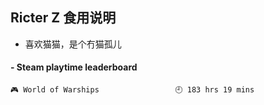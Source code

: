 ## Ricter Z 食用说明
- 喜欢猫猫，是个冇猫孤儿

<!-- steam-box start -->
#### - Steam playtime leaderboard
```text
🎮 World of Warships                 🕘 183 hrs 19 mins
```
<!-- Powered by https://github.com/YouEclipse/steam-box . -->
<!-- steam-box end -->
